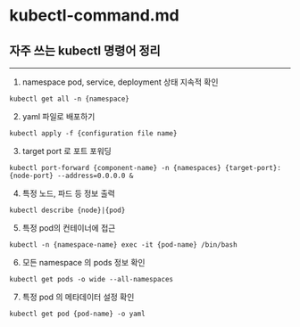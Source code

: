 # kubectl-command.md


## 자주 쓰는 kubectl 명령어 정리
---
1. namespace pod, service, deployment 상태 지속적 확인
```
kubectl get all -n {namespace}
```

2. yaml 파일로 배포하기 
```
kubectl apply -f {configuration file name}
```

3. target port 로 포트 포워딩
```
kubectl port-forward {component-name} -n {namespaces} {target-port}:{node-port} --address=0.0.0.0 &
```

4. 특정 노드, 파드 등 정보 출력 
```
kubectl describe {node}|{pod}
```

5. 특정 pod의 컨테이너에 접근
```
kubectl -n {namespace-name} exec -it {pod-name} /bin/bash
```

6. 모든 namespace 의 pods 정보 확인
```
kubectl get pods -o wide --all-namespaces
```

7. 특정 pod 의 메타데이터 설정 확인
```
kubectl get pod {pod-name} -o yaml
```

